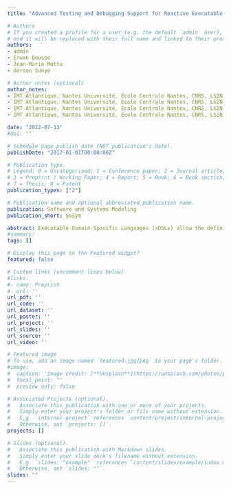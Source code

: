 ```yaml
---
title: "Advanced Testing and Debugging Support for Reactive Executable DSLs"

# Authors
# If you created a profile for a user (e.g. the default `admin` user), write the username (folder name) here 
# and it will be replaced with their full name and linked to their profile.
authors:
- admin
- Erwan Bousse
- Jean-Marie Mottu
- Gerson Sunyé

# Author notes (optional)
author_notes:
- IMT Atlantique, Nantes Université, École Centrale Nantes, CNRS, LS2N, UMR 6004, F-44000 Nantes, France
- IMT Atlantique, Nantes Université, École Centrale Nantes, CNRS, LS2N, UMR 6004, F-44000 Nantes, France
- IMT Atlantique, Nantes Université, École Centrale Nantes, CNRS, LS2N, UMR 6004, F-44000 Nantes, France
- IMT Atlantique, Nantes Université, École Centrale Nantes, CNRS, LS2N, UMR 6004, F-44000 Nantes, France

date: "2022-07-13"
#doi: ""

# Schedule page publish date (NOT publication's date).
publishDate: "2017-01-01T00:00:00Z"

# Publication type.
# Legend: 0 = Uncategorized; 1 = Conference paper; 2 = Journal article;
# 3 = Preprint / Working Paper; 4 = Report; 5 = Book; 6 = Book section;
# 7 = Thesis; 8 = Patent
publication_types: ["2"]

# Publication name and optional abbreviated publication name.
publication: Software and Systems Modeling
publication_short: SoSym

abstract: Executable Domain-Specific Languages (xDSLs) allow the definition and the execution of behavioral models. Some behavioral models are reactive, meaning that during their execution, they accept external events and react by exposing events to the external environment. Since complex interaction may occur between the reactive model and the external environment, they should be tested as early as possible to ensure the correctness of their behavior. In this paper, we propose a set of generic testing facilities for reactive xDSLs using the standardized Test Description Language (TDL). Given a reactive xDSL, we generate a TDL library enabling the domain experts to write and run event-driven TDL test cases for conforming reactive models. To further support the domain expert, the approach integrates interactive debugging to help in localizing defects, and mutation analysis to measure the quality of test cases.We evaluate the level of genericity of the approach by successfully writing, executing, and analyzing 247 event-driven TDL test cases for 70 models conforming to two different reactive xDSLs.
#summary: 
tags: []

# Display this page in the Featured widget?
featured: false

# Custom links (uncomment lines below)
#links:
#- name: Preprint
#  url: ''
url_pdf: ''
url_code: ''
url_dataset: ''
url_poster: ''
url_project: ''
url_slides: ''
url_source: ''
url_video: ''

# Featured image
# To use, add an image named `featured.jpg/png` to your page's folder. 
#image:
#  caption: 'Image credit: [**Unsplash**](https://unsplash.com/photos/pLCdAaMFLTE)'
#  focal_point: ""
#  preview_only: false

# Associated Projects (optional).
#   Associate this publication with one or more of your projects.
#   Simply enter your project's folder or file name without extension.
#   E.g. `internal-project` references `content/project/internal-project/index.md`.
#   Otherwise, set `projects: []`.
projects: []

# Slides (optional).
#   Associate this publication with Markdown slides.
#   Simply enter your slide deck's filename without extension.
#   E.g. `slides: "example"` references `content/slides/example/index.md`.
#   Otherwise, set `slides: ""`.
slides: ""
---
```

